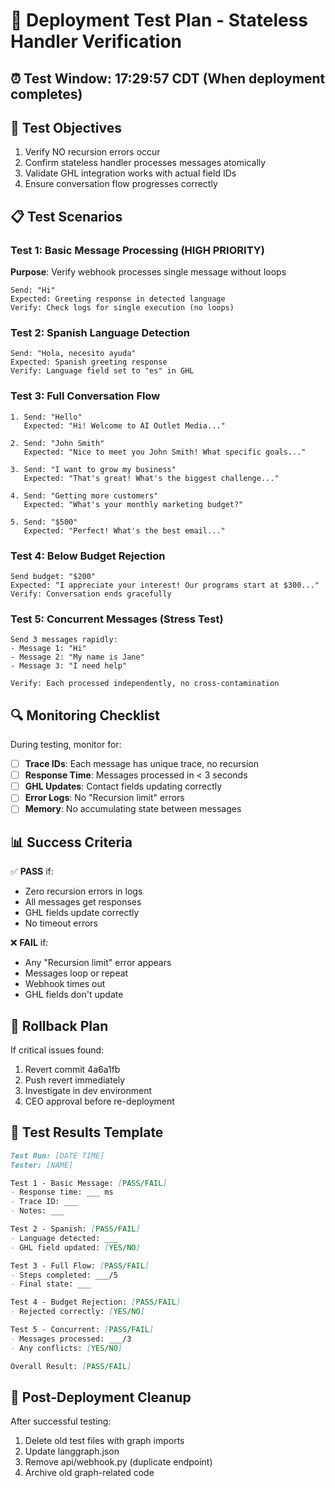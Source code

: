# 🧪 Deployment Test Plan - Stateless Handler Verification

## ⏰ Test Window: 17:29:57 CDT (When deployment completes)

## 🎯 Test Objectives
1. Verify NO recursion errors occur
2. Confirm stateless handler processes messages atomically
3. Validate GHL integration works with actual field IDs
4. Ensure conversation flow progresses correctly

## 📋 Test Scenarios

### Test 1: Basic Message Processing (HIGH PRIORITY)
**Purpose**: Verify webhook processes single message without loops
```
Send: "Hi"
Expected: Greeting response in detected language
Verify: Check logs for single execution (no loops)
```

### Test 2: Spanish Language Detection
```
Send: "Hola, necesito ayuda"
Expected: Spanish greeting response
Verify: Language field set to "es" in GHL
```

### Test 3: Full Conversation Flow
```
1. Send: "Hello"
   Expected: "Hi! Welcome to AI Outlet Media..."
   
2. Send: "John Smith"
   Expected: "Nice to meet you John Smith! What specific goals..."
   
3. Send: "I want to grow my business"
   Expected: "That's great! What's the biggest challenge..."
   
4. Send: "Getting more customers"
   Expected: "What's your monthly marketing budget?"
   
5. Send: "$500"
   Expected: "Perfect! What's the best email..."
```

### Test 4: Below Budget Rejection
```
Send budget: "$200"
Expected: "I appreciate your interest! Our programs start at $300..."
Verify: Conversation ends gracefully
```

### Test 5: Concurrent Messages (Stress Test)
```
Send 3 messages rapidly:
- Message 1: "Hi"
- Message 2: "My name is Jane"  
- Message 3: "I need help"

Verify: Each processed independently, no cross-contamination
```

## 🔍 Monitoring Checklist

During testing, monitor for:

- [ ] **Trace IDs**: Each message has unique trace, no recursion
- [ ] **Response Time**: Messages processed in < 3 seconds
- [ ] **GHL Updates**: Contact fields updating correctly
- [ ] **Error Logs**: No "Recursion limit" errors
- [ ] **Memory**: No accumulating state between messages

## 📊 Success Criteria

✅ **PASS** if:
- Zero recursion errors in logs
- All messages get responses
- GHL fields update correctly
- No timeout errors

❌ **FAIL** if:
- Any "Recursion limit" error appears
- Messages loop or repeat
- Webhook times out
- GHL fields don't update

## 🚨 Rollback Plan

If critical issues found:
1. Revert commit 4a6a1fb
2. Push revert immediately
3. Investigate in dev environment
4. CEO approval before re-deployment

## 📝 Test Results Template

```markdown
Test Run: [DATE TIME]
Tester: [NAME]

Test 1 - Basic Message: [PASS/FAIL]
- Response time: ___ ms
- Trace ID: ___
- Notes: ___

Test 2 - Spanish: [PASS/FAIL]
- Language detected: ___
- GHL field updated: [YES/NO]

Test 3 - Full Flow: [PASS/FAIL]
- Steps completed: ___/5
- Final state: ___

Test 4 - Budget Rejection: [PASS/FAIL]
- Rejected correctly: [YES/NO]

Test 5 - Concurrent: [PASS/FAIL]
- Messages processed: ___/3
- Any conflicts: [YES/NO]

Overall Result: [PASS/FAIL]
```

## 🎯 Post-Deployment Cleanup

After successful testing:
1. Delete old test files with graph imports
2. Update langgraph.json
3. Remove api/webhook.py (duplicate endpoint)
4. Archive old graph-related code